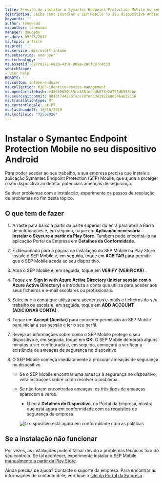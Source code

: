 ```yaml
---
title: Precisa de instalar o Symantec Endpoint Protection Mobile no seu dispositivo Android | Documentos da Microsoft
description: Saiba como instalar o SEP Mobile no seu dispositivo Android.
keywords: ''
author: lenewsad
ms.author: lanewsad
manager: dougeby
ms.date: 09/25/2017
ms.topic: article
ms.prod: ''
ms.service: microsoft-intune
ms.subservice: end-user
ms.technology: ''
ms.assetid: 627cd171-6e1b-439e-809a-2e6f007c4b3d
searchScope:
- User help
ROBOTS: ''
ms.custom: intune-enduser
ms.collection: M365-identity-device-management
ms.openlocfilehash: e48930639e59ca4381ecbdb077d2d725db535cbe
ms.sourcegitcommit: 9013f7442bbface78feecde2922e8e546a622c16
ms.translationtype: MT
ms.contentlocale: pt-PT
ms.lasthandoff: 10/16/2019
ms.locfileid: "72507920"
---
```

# <a name="install-symantec-endpoint-protection-mobile-on-your-android-device"></a>Instalar o Symantec Endpoint Protection Mobile no seu dispositivo Android

Para poder aceder ao seu trabalho, a sua empresa precisa que instale a aplicação Symantec Endpoint Protection (SEP) Mobile, que ajuda a proteger o seu dispositivo ao detetar potenciais ameaças de segurança.

Se tiver problemas com a instalação, experimente os passos de resolução de problemas no fim deste tópico.

## <a name="what-you-need-to-do"></a>O que tem de fazer

1. Arraste para baixo a partir da parte superior do ecrã para abrir a Barra de notificações e, em seguida, toque em **Aplicação necessária – Instalar o Skycure a partir da Play Store**. Também pode encontrá-lo na aplicação Portal da Empresa em __Detalhes da Conformidade__.

2. É direcionado para a página de instalação do SEP Mobile na Play Store. Instale o SEP Mobile e, em seguida, toque em **ACEITAR** para permitir que o SEP Mobile aceda ao seu dispositivo.

3. Abra o SEP Mobile e, em seguida, toque em **VERIFY (VERIFICAR)** .

4. Toque em **Sign in with Azure Active Directory (Iniciar sessão com o Azure Active Directory)** e introduza a conta que utiliza para aceder aos seus ficheiros e e-mail escolares ou profissionais.

5. Selecione a conta que utiliza para aceder aos e-mails e ficheiros do seu trabalho ou escola e, em seguida, toque em **ADD ACCOUNT (ADICIONAR CONTA)** .

6. Toque em **Accept (Aceitar)** para conceder permissão ao SEP Mobile para iniciar a sua sessão e ler o seu perfil.

7. Reveja as informações sobre como o SEP Mobile protege o seu dispositivo e, em seguida, toque em **OK**. O SEP Mobile demorará alguns minutos a ser configurado e, em seguida, começará a verificar a existência de ameaças de segurança no dispositivo.

8. O SEP Mobile começa imediatamente a procurar ameaças de segurança no dispositivo.

   * Se o SEP Mobile encontrar uma ameaça à segurança no dispositivo, verá instruções sobre como resolver o problema.

   * Se não forem encontradas ameaças, os três tipos de ameaças aparecem a verde.

     * O ecrã **Detalhes do Dispositivo**, no Portal da Empresa, mostra que está agora em conformidade com os requisitos de segurança da empresa.

     ![O dispositivo está agora em conformidade com as políticas](./media/mtd-device-now-compliant-android.png)

## <a name="if-the-installation-doesnt-work"></a>Se a instalação não funcionar

Por vezes, as instalações podem falhar devido a problemas técnicos fora do seu controlo. Se tal acontecer, experimente instalar o SEP Mobile [manualmente a partir da Play Store](https://play.google.com/store/apps/details?id=com.skycure.skycure).

Ainda precisa de ajuda? Contacte o suporte da empresa. Para encontrar as informações de contacto dele, verifique o [site do Portal da Empresa](https://go.microsoft.com/fwlink/?linkid=2010980).
